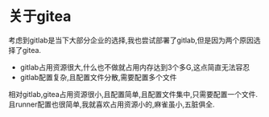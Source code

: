 # 关于gitea

考虑到gitlab是当下大部分企业的选择,我也尝试部署了gitlab,但是因为两个原因选择了gitea.

- gitlab占用资源很大,什么也不做就占用内存达到3个多G,这点简直无法容忍
- gitlab配置复杂,且配置文件分散,需要配置多个文件

相对gitlab,gitea占用资源很小,且配置简单,且配置文件集中,只需要配置一个文件.且runner配置也很简单,我就喜欢占用资源小的,麻雀虽小,五脏俱全.
